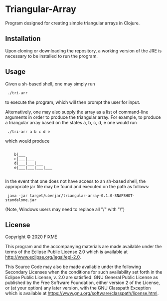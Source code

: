 # Triangular-Array

Program designed for creating simple triangular arrays in Clojure.

## Installation

Upon cloning or downloading the repository, a working version of the JRE is 
necessary to be installed to run the program.

## Usage
   Given a sh-based shell, one may simply run
   <pre><code> ./tri-arr </code></pre>
   to execute the program, which will then prompt the user for input.
    
   Alternatively, one may also supply the array as a list of command-line
   arguments in order to produce the triangular array. For example, to 
   produce a triangular array based on the states a, b, c, d, e one would 
   run 
   <pre><code> ./tri-arr a b c d e </pre></code>
   which would produce
   <pre><code> 
    b|___
    c|___|___
    d|___|___|___
    e|___|___|___|___
   </pre></code>
   In the event that one does not have access to an sh-based shell, the 
   appropriate jar file may be found and executed on the path as follows:
   <pre><code> java -jar target/uberjar/triangular-array-0.1.0-SNAPSHOT-standalone.jar </pre></code>
   (Note, Windows users may need to replace all "/" with "\\")

## License

Copyright © 2020 FIXME

This program and the accompanying materials are made available under the
terms of the Eclipse Public License 2.0 which is available at
http://www.eclipse.org/legal/epl-2.0.

This Source Code may also be made available under the following Secondary
Licenses when the conditions for such availability set forth in the Eclipse
Public License, v. 2.0 are satisfied: GNU General Public License as published by
the Free Software Foundation, either version 2 of the License, or (at your
option) any later version, with the GNU Classpath Exception which is available
at https://www.gnu.org/software/classpath/license.html.
